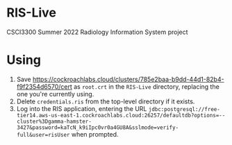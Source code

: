 # RIS-Live
CSCI3300 Summer 2022 Radiology Information System project

# Using
1. Save https://cockroachlabs.cloud/clusters/785e2baa-b9dd-44d1-82b4-f9f2354d6570/cert as `root.crt` in the `RIS-Live` directory, replacing the one you're currently using.
2. Delete `credentials.ris` from the top-level directory if it exists.
3. Log into the RIS application, entering the URL `jdbc:postgresql://free-tier14.aws-us-east-1.cockroachlabs.cloud:26257/defaultdb?options=--cluster%3Dgamma-hamster-3427&password=kaTcN_k9iIpc0vr0a4GU8A&sslmode=verify-full&user=risUser` when prompted.

